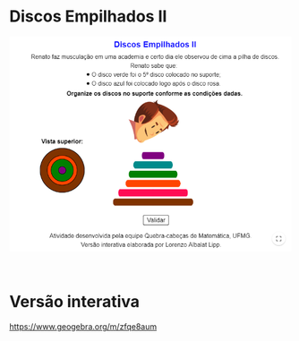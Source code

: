 # Discos Empilhados II

![](preview.png)

<br>

# Versão interativa

https://www.geogebra.org/m/zfqe8aum